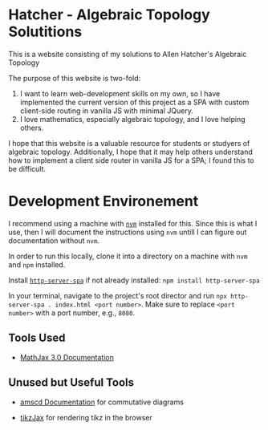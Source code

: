 # Hatcher - Algebraic Topology Solutitions
This is a website consisting of my solutions to Allen Hatcher's Algebraic Topology

The purpose of this website is two-fold:

1. I want to learn web-development skills on my own, so I have implemented the current version of this project as a SPA with custom client-side routing in vanilla JS with minimal JQuery.
2. I love mathematics, especially algebraic topology, and I love helping others.

I hope that this website is a valuable resource for students or studyers of algebraic topology. Additionally, I hope that it may help others understand how to implement a client side router in vanilla JS for a SPA; I found this to be difficult.

# Development Environement
I recommend using a machine with [``nvm``](https://github.com/nvm-sh/nvm?tab=readme-ov-file#usage) installed for this. Since this is what I use, then I will document the instructions using ``nvm`` untill I can figure out documentation without ``nvm``.

In order to run this locally, clone it into a directory on a machine with ``nvm`` and ``npm`` installed.

Install [``http-server-spa``](https://www.npmjs.com/package/http-server-spa) if not already installed: ``npm install http-server-spa``

In your terminal, navigate to the project's root director and run ``npx http-server-spa . index.html <port number>``. Make sure to replace ``<port number>`` with a port number, e.g., ``8080``. 

## Tools Used
 - [MathJax 3.0 Documentation](https://docs.mathjax.org/en/v3.2-latest/upgrading/whats-new-3.0.html)
## Unused but Useful Tools
 - [amscd Documentation](https://docs.mathjax.org/en/latest/input/tex/extensions/amscd.html) for commutative diagrams

 - [tikzJax](https://tikzjax.com/) for rendering tikz in the browser

